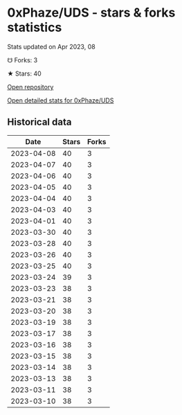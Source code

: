 # 0xPhaze/UDS - stars & forks statistics

Stats updated on Apr 2023, 08

☋ Forks: 3

★ Stars: 40

[Open repository](https://github.com/0xPhaze/UDS)

[Open detailed stats for 0xPhaze/UDS](https://reviewgithub.com/rep/0xPhaze/UDS)

## Historical data
| Date | Stars | Forks |
|------|-------|-------|
| 2023-04-08 | 40 | 3 | 
| 2023-04-07 | 40 | 3 | 
| 2023-04-06 | 40 | 3 | 
| 2023-04-05 | 40 | 3 | 
| 2023-04-04 | 40 | 3 | 
| 2023-04-03 | 40 | 3 | 
| 2023-04-01 | 40 | 3 | 
| 2023-03-30 | 40 | 3 | 
| 2023-03-28 | 40 | 3 | 
| 2023-03-26 | 40 | 3 | 
| 2023-03-25 | 40 | 3 | 
| 2023-03-24 | 39 | 3 | 
| 2023-03-23 | 38 | 3 | 
| 2023-03-21 | 38 | 3 | 
| 2023-03-20 | 38 | 3 | 
| 2023-03-19 | 38 | 3 | 
| 2023-03-17 | 38 | 3 | 
| 2023-03-16 | 38 | 3 | 
| 2023-03-15 | 38 | 3 | 
| 2023-03-14 | 38 | 3 | 
| 2023-03-13 | 38 | 3 | 
| 2023-03-11 | 38 | 3 | 
| 2023-03-10 | 38 | 3 | 


